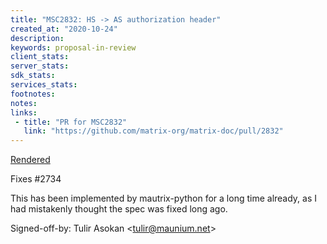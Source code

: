 ```yaml
---
title: "MSC2832: HS -> AS authorization header"
created_at: "2020-10-24"
description:
keywords: proposal-in-review
client_stats:
server_stats:
sdk_stats:
services_stats:
footnotes:
notes:
links:
 - title: "PR for MSC2832"
   link: "https://github.com/matrix-org/matrix-doc/pull/2832"
---
```

[Rendered](https://github.com/tulir/matrix-doc/blob/appservice-auth-fix/proposals/2832-appservice-auth-fix.md)

Fixes #2734

This has been implemented by mautrix-python for a long time already, as I had mistakenly thought the spec was fixed long ago.

Signed-off-by: Tulir Asokan &lt;tulir@maunium.net&gt;
